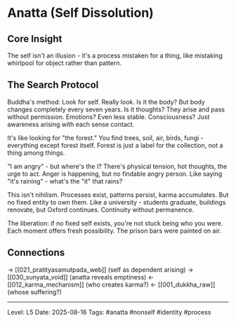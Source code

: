 # Anatta (Self Dissolution)

## Core Insight
The self isn't an illusion - it's a process mistaken for a thing, like mistaking whirlpool for object rather than pattern.

## The Search Protocol

Buddha's method: Look for self. Really look. Is it the body? But body changes completely every seven years. Is it thoughts? They arise and pass without permission. Emotions? Even less stable. Consciousness? Just awareness arising with each sense contact.

It's like looking for "the forest." You find trees, soil, air, birds, fungi - everything except forest itself. Forest is just a label for the collection, not a thing among things.

"I am angry" - but where's the I? There's physical tension, hot thoughts, the urge to act. Anger is happening, but no findable angry person. Like saying "it's raining" - what's the "it" that rains?

This isn't nihilism. Processes exist, patterns persist, karma accumulates. But no fixed entity to own them. Like a university - students graduate, buildings renovate, but Oxford continues. Continuity without permanence.

The liberation: if no fixed self exists, you're not stuck being who you were. Each moment offers fresh possibility. The prison bars were painted on air.

## Connections
→ [[021_pratityasamutpada_web]] (self as dependent arising)
→ [[030_sunyata_void]] (anatta reveals emptiness)
← [[012_karma_mechanism]] (who creates karma?)
← [[001_dukkha_raw]] (whose suffering?)

---
Level: L5
Date: 2025-08-16
Tags: #anatta #nonself #identity #process